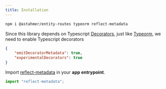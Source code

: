 ```yaml
---
title: Installation
---
```


```bash
npm i @astahmer/entity-routes typeorm reflect-metadata
```

Since this library depends on Typescript [Decorators](https://www.typescriptlang.org/docs/handbook/decorators.html),
just like [Typeorm](https://typeorm.io/), we need to enable Typescript decorators

```json title=./tsconfig.json
{
    "emitDecoratorMetadata": true,
    "experimentalDecorators": true
}
```

Import [reflect-metadata](https://github.com/rbuckton/reflect-metadata) in your **app entrypoint**.

```typescript title=./src/main.ts
import "reflect-metadata";
```

